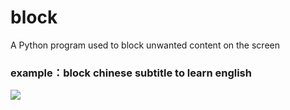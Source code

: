 # block
A Python program used to block unwanted content on the screen
### example：block chinese subtitle to learn english
![](https://hv.z.wiki/autoupload/20241221/6qkp/2354X1260/image.png)
